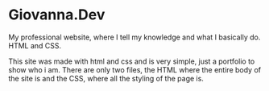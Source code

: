 # Giovanna.Dev
My professional website, where I tell my knowledge and what I basically do. HTML and CSS.

This site was made with html and css and is very simple, just a portfolio to show who i am.
There are only two files, the HTML where the entire body of the site is and the CSS, where all the styling of the page is.
